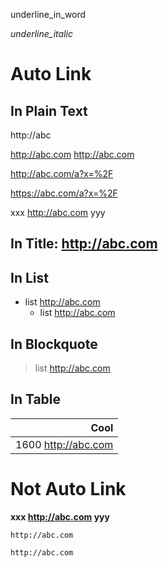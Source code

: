 
underline_in_word

_underline_italic_

# Auto Link

## In Plain Text

http://abc

http://abc.com http://abc.com

http://abc.com/a?x=%2F

https://abc.com/a?x=%2F

xxx http://abc.com yyy

## In Title: http://abc.com

## In List

- list http://abc.com
    - list http://abc.com

## In Blockquote
> list http://abc.com

## In Table

| Cool  |
| -----:|
| 1600 http://abc.com |

# Not Auto Link

**xxx http://abc.com yyy**

`http://abc.com`

```
http://abc.com
```

